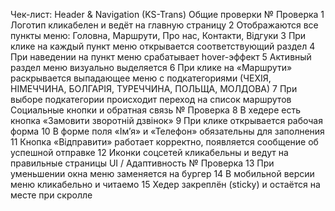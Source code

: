 Чек-лист: Header & Navigation (KS-Trans)
Общие проверки
№	Проверка
1	Логотип кликабелен и ведёт на главную страницу
2	Отображаются все пункты меню: Головна, Маршрути, Про нас, Контакти, Відгуки
3	При клике на каждый пункт меню открывается соответствующий раздел
4	При наведении на пункт меню срабатывает hover-эффект
5	Активный раздел меню визуально выделяется
6	При клике на «Маршрути» раскрывается выпадающее меню с подкатегориями (ЧЕХІЯ, НІМЕЧЧИНА, БОЛГАРІЯ, ТУРЕЧЧИНА, ПОЛЬЩА, МОЛДОВА)
7	При выборе подкатегории происходит переход на список маршрутов
Социальные кнопки и обратная связь
№	Проверка
8	В хедере есть кнопка «Замовити зворотній дзвінок»
9	При клике открывается рабочая форма
10	В форме поля «Ім’я» и «Телефон» обязательны для заполнения
11	Кнопка «Відправити» работает корректно, появляется сообщение об успешной отправке
12	Иконки соцсетей кликабельны и ведут на правильные страницы
UI / Адаптивность
№	Проверка
13	При уменьшении окна меню заменяется на бургер
14	В мобильной версии меню кликабельно и читаемо
15	Хедер закреплён (sticky) и остаётся на месте при скролле
